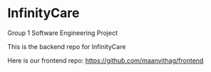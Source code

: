 # InfinityCare
Group 1 Software Engineering Project 

This is the backend repo for InfinityCare

Here is our frontend repo: https://github.com/maanvithag/frontend
